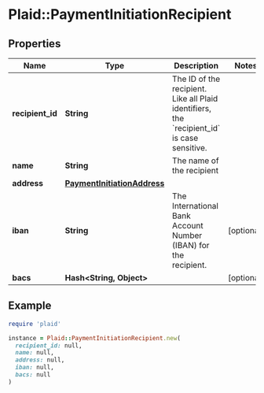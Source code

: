 # Plaid::PaymentInitiationRecipient

## Properties

| Name | Type | Description | Notes |
| ---- | ---- | ----------- | ----- |
| **recipient_id** | **String** | The ID of the recipient. Like all Plaid identifiers, the &#x60;recipient_id&#x60; is case sensitive. |  |
| **name** | **String** | The name of the recipient |  |
| **address** | [**PaymentInitiationAddress**](PaymentInitiationAddress.md) |  |  |
| **iban** | **String** | The International Bank Account Number (IBAN) for the recipient. | [optional] |
| **bacs** | **Hash&lt;String, Object&gt;** |  | [optional] |

## Example

```ruby
require 'plaid'

instance = Plaid::PaymentInitiationRecipient.new(
  recipient_id: null,
  name: null,
  address: null,
  iban: null,
  bacs: null
)
```

